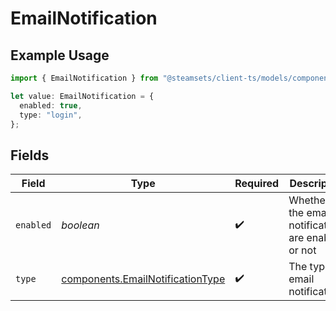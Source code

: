 # EmailNotification

## Example Usage

```typescript
import { EmailNotification } from "@steamsets/client-ts/models/components";

let value: EmailNotification = {
  enabled: true,
  type: "login",
};
```

## Fields

| Field                                                                                | Type                                                                                 | Required                                                                             | Description                                                                          | Example                                                                              |
| ------------------------------------------------------------------------------------ | ------------------------------------------------------------------------------------ | ------------------------------------------------------------------------------------ | ------------------------------------------------------------------------------------ | ------------------------------------------------------------------------------------ |
| `enabled`                                                                            | *boolean*                                                                            | :heavy_check_mark:                                                                   | Whether the email notifications are enabled or not                                   | true                                                                                 |
| `type`                                                                               | [components.EmailNotificationType](../../models/components/emailnotificationtype.md) | :heavy_check_mark:                                                                   | The type of email notifications                                                      |                                                                                      |